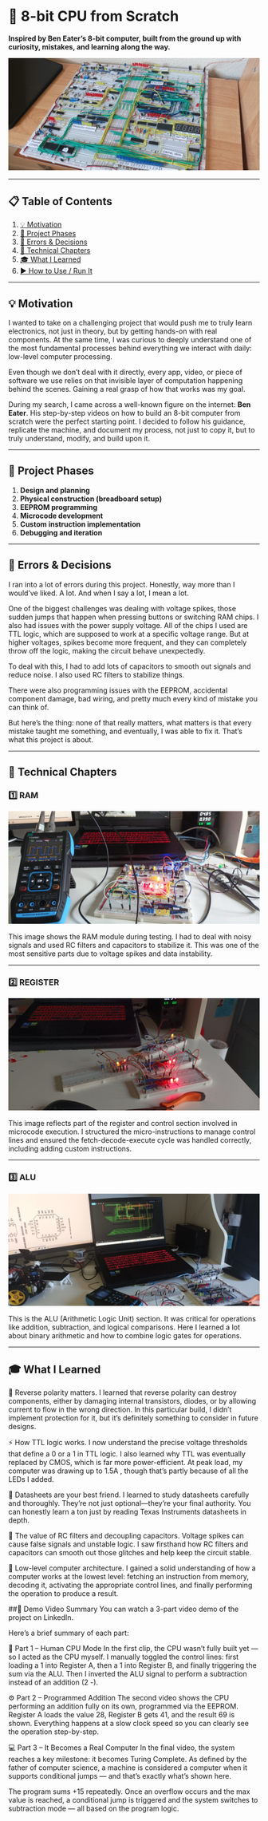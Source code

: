 # 🧠 8-bit CPU from Scratch
**Inspired by Ben Eater’s 8-bit computer, built from the ground up with curiosity, mistakes, and learning along the way.**

![8bits_computer](8bits_image.jpeg)

---

## 📋 Table of Contents

1. [💡 Motivation](#💡-motivation)  
2. [🔨 Project Phases](#🔨-project-phases)  
3. [🐞 Errors & Decisions](#🐞-errors--decisions)  
4. [🧩 Technical Chapters](#🧩-technical-chapters)  
5. [🎓 What I Learned](#🎓-what-i-learned)  
6. [▶️ How to Use / Run It](#▶️-how-to-use--run-it)

---

## 💡 Motivation

I wanted to take on a challenging project that would push me to truly learn electronics, not just in theory, but by getting hands-on with real components. At the same time, I was curious to deeply understand one of the most fundamental processes behind everything we interact with daily: low-level computer processing.

Even though we don’t deal with it directly, every app, video, or piece of software we use relies on that invisible layer of computation happening behind the scenes. Gaining a real grasp of how that works was my goal.

During my search, I came across a well-known figure on the internet: **Ben Eater**. His step-by-step videos on how to build an 8-bit computer from scratch were the perfect starting point. I decided to follow his guidance, replicate the machine, and document my process, not just to copy it, but to truly understand, modify, and build upon it.

---

## 🔨 Project Phases

1. **Design and planning**  
2. **Physical construction (breadboard setup)**  
3. **EEPROM programming**  
4. **Microcode development**  
5. **Custom instruction implementation**  
6. **Debugging and iteration**

---

## 🐞 Errors & Decisions

I ran into a lot of errors during this project. Honestly, way more than I would’ve liked. A lot. And when I say a lot, I mean a lot.

One of the biggest challenges was dealing with voltage spikes, those sudden jumps that happen when pressing buttons or switching RAM chips. I also had issues with the power supply voltage. All of the chips I used are TTL logic, which are supposed to work at a specific voltage range. But at higher voltages, spikes become more frequent, and they can completely throw off the logic, making the circuit behave unexpectedly.

To deal with this, I had to add lots of capacitors to smooth out signals and reduce noise. I also used RC filters to stabilize things.

There were also programming issues with the EEPROM, accidental component damage, bad wiring, and pretty much every kind of mistake you can think of.

But here’s the thing: none of that really matters, what matters is that every mistake taught me something, and eventually, I was able to fix it. That’s what this project is about.

---

## 🧩 Technical Chapters

### 1️⃣ RAM
![RAM module testing](Ram_module_testing.jpeg)



This image shows the RAM module during testing. I had to deal with noisy signals and used RC filters and capacitors to stabilize it. This was one of the most sensitive parts due to voltage spikes and data instability.

---

### 2️⃣ REGISTER

![Register module testing](Register_module_testing.jpeg)

This image reflects part of the register and control section involved in microcode execution. I structured the micro-instructions to manage control lines and ensured the fetch-decode-execute cycle was handled correctly, including adding custom instructions.

---

### 3️⃣ ALU
![ALU module wiring](Alu_module_wiring.jpeg)


This is the ALU (Arithmetic Logic Unit) section. It was critical for operations like addition, subtraction, and logical comparisons. Here I learned a lot about binary arithmetic and how to combine logic gates for operations.

---


## 🎓 What I Learned

🔌 Reverse polarity matters.
I learned that reverse polarity can destroy components, either by damaging internal transistors, diodes, or by allowing current to flow in the wrong direction. In this particular build, I didn’t implement protection for it, but it’s definitely something to consider in future designs.

⚡ How TTL logic works.
I now understand the precise voltage thresholds that define a 0 or a 1 in TTL logic. I also learned why TTL was eventually replaced by CMOS, which is far more power-efficient. At peak load, my computer was drawing up to 1.5A , though that’s partly because of all the LEDs I added.

📖 Datasheets are your best friend.
I learned to study datasheets carefully and thoroughly. They’re not just optional—they’re your final authority. You can honestly learn a ton just by reading Texas Instruments datasheets in depth.

🧰 The value of RC filters and decoupling capacitors.
Voltage spikes can cause false signals and unstable logic. I saw firsthand how RC filters and capacitors can smooth out those glitches and help keep the circuit stable.

🧠 Low-level computer architecture.
I gained a solid understanding of how a computer works at the lowest level: fetching an instruction from memory, decoding it, activating the appropriate control lines, and finally performing the operation to produce a result.


##🎥 Demo Video Summary
You can watch a 3-part video demo of the project on LinkedIn.

Here’s a brief summary of each part:

🧠 Part 1 – Human CPU Mode
In the first clip, the CPU wasn’t fully built yet — so I acted as the CPU myself. I manually toggled the control lines: first loading a 1 into Register A, then a 1 into Register B, and finally triggering the sum via the ALU. Then I inverted the ALU signal to perform a subtraction instead of an addition (2 -).

⚙️ Part 2 – Programmed Addition
The second video shows the CPU performing an addition fully on its own, programmed via the EEPROM. Register A loads the value 28, Register B gets 41, and the result 69 is shown. Everything happens at a slow clock speed so you can clearly see the operation step-by-step.

💻 Part 3 – It Becomes a Real Computer
In the final video, the system reaches a key milestone: it becomes Turing Complete. As defined by the father of computer science, a machine is considered a computer when it supports conditional jumps — and that’s exactly what’s shown here.

The program sums +15 repeatedly. Once an overflow occurs and the max value is reached, a conditional jump is triggered and the system switches to subtraction mode — all based on the program logic.


